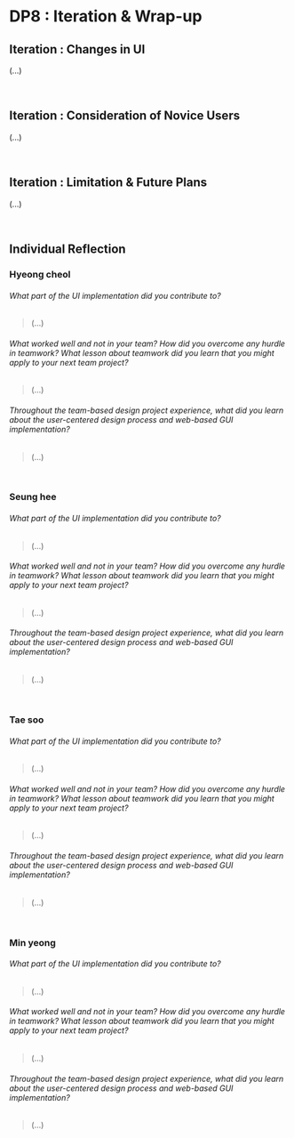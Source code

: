 # DP8 : Iteration & Wrap-up

## Iteration : Changes in UI

(...)

<br/>

## Iteration : Consideration of Novice Users

(...)

<br/>

## Iteration : Limitation & Future Plans

(...)

<br/>

## Individual Reflection

### Hyeong cheol

###### What part of the UI implementation did you contribute to?

> (...)

###### What worked well and not in your team? How did you overcome any hurdle in teamwork? What lesson about teamwork did you learn that you might apply to your next team project?

> (...)

###### Throughout the team-based design project experience, what did you learn about the user-centered design process and web-based GUI implementation?

> (...)

<br/>

### Seung hee

###### What part of the UI implementation did you contribute to?

> (...)

###### What worked well and not in your team? How did you overcome any hurdle in teamwork? What lesson about teamwork did you learn that you might apply to your next team project?

> (...)

###### Throughout the team-based design project experience, what did you learn about the user-centered design process and web-based GUI implementation?

> (...)

<br/>

### Tae soo

###### What part of the UI implementation did you contribute to?

> (...)

###### What worked well and not in your team? How did you overcome any hurdle in teamwork? What lesson about teamwork did you learn that you might apply to your next team project?

> (...)

###### Throughout the team-based design project experience, what did you learn about the user-centered design process and web-based GUI implementation?

> (...)

<br/>

### Min yeong

###### What part of the UI implementation did you contribute to?

> (...)

###### What worked well and not in your team? How did you overcome any hurdle in teamwork? What lesson about teamwork did you learn that you might apply to your next team project?

> (...)

###### Throughout the team-based design project experience, what did you learn about the user-centered design process and web-based GUI implementation?

> (...)